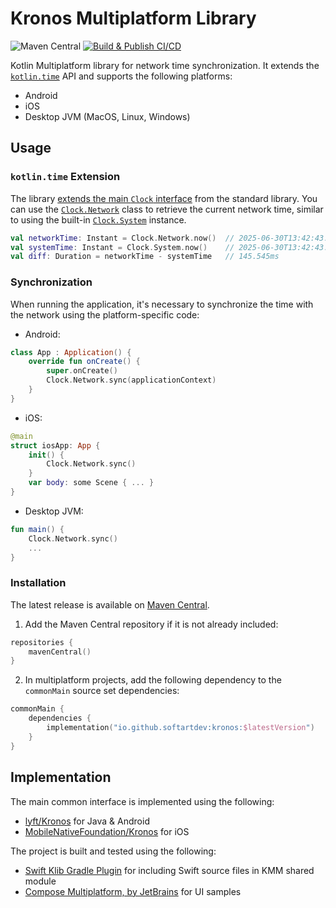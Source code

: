 # Kronos Multiplatform Library

![Maven Central](https://img.shields.io/maven-central/v/io.github.sunragav/kronos)
[![Build & Publish CI/CD](https://github.com/softartdev/Kronos-Multiplatform/actions/workflows/build_publish.yml/badge.svg)](https://github.com/softartdev/Kronos-Multiplatform/actions/workflows/build_publish.yml)

Kotlin Multiplatform library for network time synchronization. It extends the [`kotlin.time`](https://kotlinlang.org/api/core/kotlin-stdlib/kotlin.time/) API and supports the following platforms:
- Android
- iOS
- Desktop JVM (MacOS, Linux, Windows)
## Usage
### `kotlin.time` Extension
The library [extends the main `Clock` interface](https://github.com/softartdev/Kronos-Multiplatform/blob/main/kronos/src/commonMain/kotlin/com/softartdev/kronos/ClockExt.kt) from the standard library. You can use the [`Clock.Network`](https://github.com/softartdev/Kronos-Multiplatform/blob/main/kronos/src/commonMain/kotlin/com/softartdev/kronos/NetworkClock.kt) class to retrieve the current network time, similar to using the built-in [`Clock.System`](https://github.com/JetBrains/kotlin/blob/master/libraries/stdlib/src/kotlin/time/Clock.kt#L60) instance.
```kotlin
val networkTime: Instant = Clock.Network.now()  // 2025-06-30T13:42:43.712Z
val systemTime: Instant = Clock.System.now()    // 2025-06-30T13:42:43.566455Z
val diff: Duration = networkTime - systemTime   // 145.545ms
```
### Synchronization
When running the application, it's necessary to synchronize the time with the network using the platform-specific code:
- Android:
```kotlin
class App : Application() {
    override fun onCreate() {
        super.onCreate()
        Clock.Network.sync(applicationContext)
    }
}
```
- iOS:
```swift
@main
struct iosApp: App {
    init() {
        Clock.Network.sync()
    }
    var body: some Scene { ... }
}
```
- Desktop JVM:
```kotlin
fun main() {
    Clock.Network.sync()
    ...
}
```
### Installation
The latest release is available on [Maven Central](https://repo1.maven.org/maven2/io/github/softartdev/kronos/).
1. Add the Maven Central repository if it is not already included:
```kotlin
repositories {
    mavenCentral()
}
```
2. In multiplatform projects, add the following dependency to the `commonMain` source set dependencies:
```kotlin
commonMain {
    dependencies {
        implementation("io.github.softartdev:kronos:$latestVersion")
    }
}
```
## Implementation
The main common interface is implemented using the following:
- [lyft/Kronos](https://github.com/lyft/Kronos-Android) for Java & Android
- [MobileNativeFoundation/Kronos](https://github.com/MobileNativeFoundation/Kronos) for iOS

The project is built and tested using the following:
- [Swift Klib Gradle Plugin](https://github.com/ttypic/swift-klib-plugin) for including Swift source files in KMM shared module
- [Compose Multiplatform, by JetBrains](https://github.com/JetBrains/compose-jb) for UI samples
